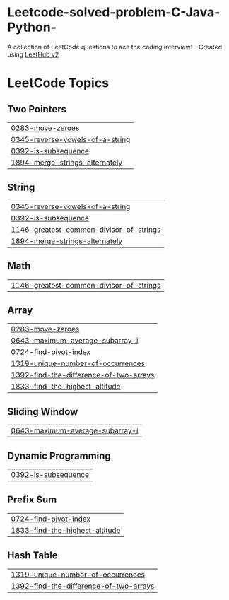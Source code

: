 # Leetcode-solved-problem-C-Java-Python-
A collection of LeetCode questions to ace the coding interview! - Created using [LeetHub v2](https://github.com/arunbhardwaj/LeetHub-2.0)

<!---LeetCode Topics Start-->
# LeetCode Topics
## Two Pointers
|  |
| ------- |
| [0283-move-zeroes](https://github.com/swarnendu11/Leetcode-solved-problem-C-Java-Python-/tree/master/0283-move-zeroes) |
| [0345-reverse-vowels-of-a-string](https://github.com/swarnendu11/Leetcode-solved-problem-C-Java-Python-/tree/master/0345-reverse-vowels-of-a-string) |
| [0392-is-subsequence](https://github.com/swarnendu11/Leetcode-solved-problem-C-Java-Python-/tree/master/0392-is-subsequence) |
| [1894-merge-strings-alternately](https://github.com/swarnendu11/Leetcode-solved-problem-C-Java-Python-/tree/master/1894-merge-strings-alternately) |
## String
|  |
| ------- |
| [0345-reverse-vowels-of-a-string](https://github.com/swarnendu11/Leetcode-solved-problem-C-Java-Python-/tree/master/0345-reverse-vowels-of-a-string) |
| [0392-is-subsequence](https://github.com/swarnendu11/Leetcode-solved-problem-C-Java-Python-/tree/master/0392-is-subsequence) |
| [1146-greatest-common-divisor-of-strings](https://github.com/swarnendu11/Leetcode-solved-problem-C-Java-Python-/tree/master/1146-greatest-common-divisor-of-strings) |
| [1894-merge-strings-alternately](https://github.com/swarnendu11/Leetcode-solved-problem-C-Java-Python-/tree/master/1894-merge-strings-alternately) |
## Math
|  |
| ------- |
| [1146-greatest-common-divisor-of-strings](https://github.com/swarnendu11/Leetcode-solved-problem-C-Java-Python-/tree/master/1146-greatest-common-divisor-of-strings) |
## Array
|  |
| ------- |
| [0283-move-zeroes](https://github.com/swarnendu11/Leetcode-solved-problem-C-Java-Python-/tree/master/0283-move-zeroes) |
| [0643-maximum-average-subarray-i](https://github.com/swarnendu11/Leetcode-solved-problem-C-Java-Python-/tree/master/0643-maximum-average-subarray-i) |
| [0724-find-pivot-index](https://github.com/swarnendu11/Leetcode-solved-problem-C-Java-Python-/tree/master/0724-find-pivot-index) |
| [1319-unique-number-of-occurrences](https://github.com/swarnendu11/Leetcode-solved-problem-C-Java-Python-/tree/master/1319-unique-number-of-occurrences) |
| [1392-find-the-difference-of-two-arrays](https://github.com/swarnendu11/Leetcode-solved-problem-C-Java-Python-/tree/master/1392-find-the-difference-of-two-arrays) |
| [1833-find-the-highest-altitude](https://github.com/swarnendu11/Leetcode-solved-problem-C-Java-Python-/tree/master/1833-find-the-highest-altitude) |
## Sliding Window
|  |
| ------- |
| [0643-maximum-average-subarray-i](https://github.com/swarnendu11/Leetcode-solved-problem-C-Java-Python-/tree/master/0643-maximum-average-subarray-i) |
## Dynamic Programming
|  |
| ------- |
| [0392-is-subsequence](https://github.com/swarnendu11/Leetcode-solved-problem-C-Java-Python-/tree/master/0392-is-subsequence) |
## Prefix Sum
|  |
| ------- |
| [0724-find-pivot-index](https://github.com/swarnendu11/Leetcode-solved-problem-C-Java-Python-/tree/master/0724-find-pivot-index) |
| [1833-find-the-highest-altitude](https://github.com/swarnendu11/Leetcode-solved-problem-C-Java-Python-/tree/master/1833-find-the-highest-altitude) |
## Hash Table
|  |
| ------- |
| [1319-unique-number-of-occurrences](https://github.com/swarnendu11/Leetcode-solved-problem-C-Java-Python-/tree/master/1319-unique-number-of-occurrences) |
| [1392-find-the-difference-of-two-arrays](https://github.com/swarnendu11/Leetcode-solved-problem-C-Java-Python-/tree/master/1392-find-the-difference-of-two-arrays) |
<!---LeetCode Topics End-->